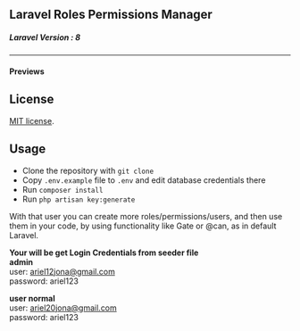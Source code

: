 ## Laravel Roles Permissions Manager
<h5>Laravel Version : 8</h5>
<hr />
<h4>Previews</h4>




## License

[MIT license](https://opensource.org/licenses/MIT).

## Usage


<ul>
    <li>Clone the repository with <code>git clone</code></li>
    <li>Copy <code>.env.example</code> file to <code>.env</code> and edit database credentials there</li>
    <li>Run <code>composer install</code></li>
    <li>Run <code>php artisan key:generate</code></li>
</ul>

With that user you can create more roles/permissions/users, and then use them in your code, by using functionality like Gate or @can, as in default Laravel.

<b>Your will be get Login Credentials from seeder file</b> <br>
<b>admin </b> <br>
user: ariel12jona@gmail.com <br>
password: ariel123
<br>

<b>user normal </b> <br>
user: ariel20jona@gmail.com <br>
password: ariel123


